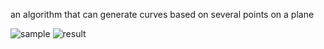 an algorithm that can generate curves based on several points on a plane
 
![sample](https://github.com/user-attachments/assets/e4f99f15-e206-47a4-b0e6-78b7bdc0f49f)
![result](https://github.com/user-attachments/assets/3a70b65d-7c2f-4a5a-88bb-d2f7d934baa8)
